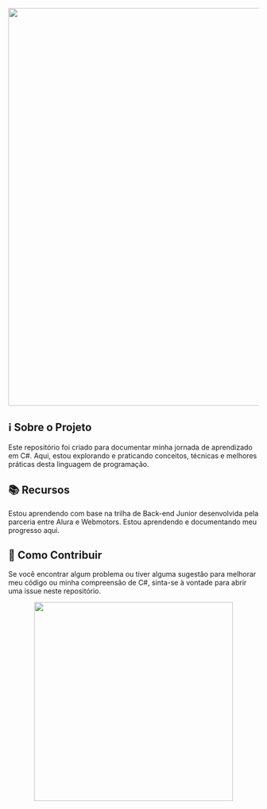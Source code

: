 <p align="center">
<img align="center" src="https://readme-typing-svg.demolab.com/?lines=Bem+vindo+ao+meu+reposit%C3%B3rio!&color=9370DB" width="800" />
</p>

## ℹ️ Sobre o Projeto
Este repositório foi criado para documentar minha jornada de aprendizado em C#. Aqui, estou explorando e praticando conceitos, técnicas e melhores práticas desta linguagem de programação.

## 📚 Recursos
Estou aprendendo com base na trilha de Back-end Junior desenvolvida pela parceria entre Alura e Webmotors. Estou aprendendo e documentando meu progresso aqui.

## 🚀 Como Contribuir
Se você encontrar algum problema ou tiver alguma sugestão para melhorar meu código ou minha compreensão de C#, sinta-se à vontade para abrir uma issue neste repositório.

<p align="center">
  <img src="https://camo.githubusercontent.com/79b4015d91ad35829235c4dd4c0f300ae9a850a495ead3122f765d4a52f48bda/68747470733a2f2f6d656469612e74656e6f722e636f6d2f39582d49306d63635f4f6741414141432f646f672d66756e6e792e676966" width="400" />
</p>
